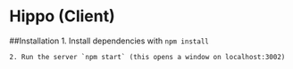 # Hippo (Client)


##Installation
	1. Install dependencies with `npm install`

	2. Run the server `npm start` (this opens a window on localhost:3002)
